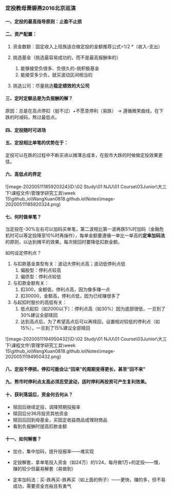 ### 定投教母萧碧燕2016北京巡演

#### 一、定投的最高指导原则：止盈不止损



#### 二、资产配置：

1. 资金数额：固定收入上班族适合做定投的金额推荐公式=1/2 *（收入-支出）

2. 挑选基金（挑选最容易成功的，而不是最高报酬率的）
   1. 能够接受负很多、负很久的-挑积极基金
   2. 能接受多少负，就买波动区间相当的
3. 挑选公司：尽量挑选**稳定绩效的大公司**



#### 三、定时定额总是为负报酬的解？

原因：总是在高点停扣（挺不过）+不愿意停利（易跌） → 遵循微笑曲线，在下跌的时减码，熬过最低点。



#### 四、定投随时可进场



#### 五、定投相比单笔的优势在于：

定投可以在跌的过程中不断买进以摊薄总成本，在股市大跌的时候做定投效果更佳。



#### 六、高低点的界定

![image-20200511185920324](D:\02 Study\01 NJU\01 Course\03Junior\大三下\课程文件\管理学研究工具\week 15\github_io\WangXuan0818.github.io\Notes\image-20200511185920324.png)

#### 七、何时做单笔？

当定投在-30%左右可以加码买单笔，第二波相比第一波再跌5%时加码（金融危机时可以等定投降至10%时再操作），每单金额要遵循一单比一单高的**定率加码法**的原则，以达到摊平的效果。每次赎回时要降低扣款金额。

如何设定停利点？

1. 与扣款基金类型有关：波动大停利点高；波动低停利点低
   1. 偏股型：停利点较高
   2. 偏债型：停利点较低
2. 与扣款金额有关：
   1. 扣300，金额低，停利点高，因为像多赚一点
   2. 扣30000，金额高，停利点低，因为已经赚很多了
3. 与起扣时股价的高低有关：
   1. 低点起扣（如2000以下）：停利点高（如30%）因为底部很低，一旦到了30%建议全部赎回
   2. 达到高点后，为了希望高点后可以再赎回，设置相对较低的停利点（如15%），一旦到了15%建议全部赎回

![image-20200511194950432](D:\02 Study\01 NJU\01 Course\03Junior\大三下\课程文件\管理学研究工具\week 15\github_io\WangXuan0818.github.io\Notes\image-20200511194950432.png)

#### 八、定投不停损，停扣可能会让“回来”的周期变得更长，甚至“回不来”



#### 九、熊市时停利点太高必须忍受波动，适时停利再投资可产生复利效果。



#### 十、获利落袋后，资金何去何从？

- 赎回后继续定投，调降预期投报率
- 赎回后分36月投资其他资金
- 赎回后回到母基金，买固定收益商品或理财商品
- 看到负报酬时提高扣款金额



#### 十一、如何解套？

- 加仓，集中加码，提升投报率——难实现

- 定投解套，拿单笔投入资金（如24万）的1/24，每月做1万+的定投——慢，赚的较少但最易解套（易做到）

- 定率加码法：买-跌再买-跌再买（如上面的例子）——更快，赚的多，但不易成功，需要资金充裕且有勇气

  

